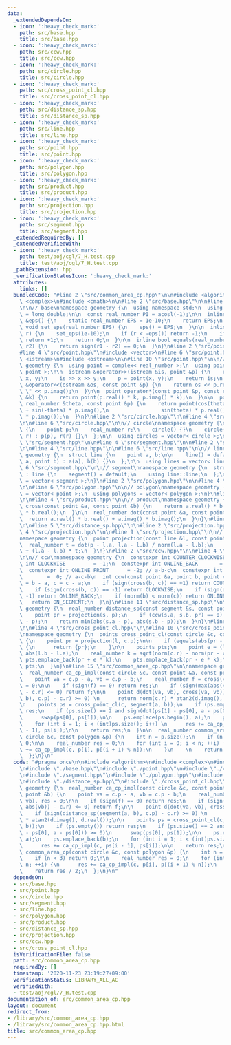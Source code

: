 ```yaml
---
data:
  _extendedDependsOn:
  - icon: ':heavy_check_mark:'
    path: src/base.hpp
    title: src/base.hpp
  - icon: ':heavy_check_mark:'
    path: src/ccw.hpp
    title: src/ccw.hpp
  - icon: ':heavy_check_mark:'
    path: src/circle.hpp
    title: src/circle.hpp
  - icon: ':heavy_check_mark:'
    path: src/cross_point_cl.hpp
    title: src/cross_point_cl.hpp
  - icon: ':heavy_check_mark:'
    path: src/distance_sp.hpp
    title: src/distance_sp.hpp
  - icon: ':heavy_check_mark:'
    path: src/line.hpp
    title: src/line.hpp
  - icon: ':heavy_check_mark:'
    path: src/point.hpp
    title: src/point.hpp
  - icon: ':heavy_check_mark:'
    path: src/polygon.hpp
    title: src/polygon.hpp
  - icon: ':heavy_check_mark:'
    path: src/product.hpp
    title: src/product.hpp
  - icon: ':heavy_check_mark:'
    path: src/projection.hpp
    title: src/projection.hpp
  - icon: ':heavy_check_mark:'
    path: src/segment.hpp
    title: src/segment.hpp
  _extendedRequiredBy: []
  _extendedVerifiedWith:
  - icon: ':heavy_check_mark:'
    path: test/aoj/cgl/7_H.test.cpp
    title: test/aoj/cgl/7_H.test.cpp
  _pathExtension: hpp
  _verificationStatusIcon: ':heavy_check_mark:'
  attributes:
    links: []
  bundledCode: "#line 2 \"src/common_area_cp.hpp\"\n\n#include <algorithm>\n#include\
    \ <complex>\n#include <cmath>\n\n#line 2 \"src/base.hpp\"\n\n#line 4 \"src/base.hpp\"\
    \n\n// base\nnamespace geometry {\n  using namespace std;\n  using real_number\
    \ = long double;\n\n  const real_number PI = acosl(-1);\n\n  inline static real_number\
    \ &eps() {\n    static real_number EPS = 1e-10;\n    return EPS;\n  }\n\n  static\
    \ void set_eps(real_number EPS) {\n    eps() = EPS;\n  }\n\n  inline int sign(real_number\
    \ r) {\n    set_eps(1e-10);\n    if (r < -eps()) return -1;\n    if (r > +eps())\
    \ return +1;\n    return 0;\n  }\n\n  inline bool equals(real_number r1, real_number\
    \ r2) {\n    return sign(r1 - r2) == 0;\n  }\n}\n#line 2 \"src/point.hpp\"\n\n\
    #line 4 \"src/point.hpp\"\n#include <vector>\n#line 6 \"src/point.hpp\"\n#include\
    \ <istream>\n#include <ostream>\n\n#line 10 \"src/point.hpp\"\n\n// point\nnamespace\
    \ geometry {\n  using point = complex< real_number >;\n  using points = vector<\
    \ point >;\n\n  istream &operator>>(istream &is, point &p) {\n    real_number\
    \ x, y;\n    is >> x >> y;\n    p = point(x, y);\n    return is;\n  }\n\n  ostream\
    \ &operator<<(ostream &os, const point &p) {\n    return os << p.real() << \"\
    \ \" << p.imag();\n  }\n\n  point operator*(const point &p, const real_number\
    \ &k) {\n    return point(p.real() * k, p.imag() * k);\n  }\n\n  point rotate(const\
    \ real_number &theta, const point &p) {\n    return point(cos(theta) * p.real()\
    \ + sin(-theta) * p.imag(),\n                 sin(theta) * p.real() + cos(-theta)\
    \ * p.imag());\n  }\n}\n#line 2 \"src/circle.hpp\"\n\n#line 4 \"src/circle.hpp\"\
    \n\n#line 6 \"src/circle.hpp\"\n\n// circle\nnamespace geometry {\n  struct circle\
    \ {\n    point p;\n    real_number r;\n    circle() {}\n    circle(point p, real_number\
    \ r) : p(p), r(r) {}\n  };\n\n  using circles = vector< circle >;\n}\n#line 2\
    \ \"src/segment.hpp\"\n\n#line 4 \"src/segment.hpp\"\n\n#line 2 \"src/line.hpp\"\
    \n\n#line 4 \"src/line.hpp\"\n\n#line 6 \"src/line.hpp\"\n\n// line \nnamespace\
    \ geometry {\n  struct line {\n    point a, b;\n\n    line() = default;\n    line(point\
    \ a, point b) : a(a), b(b) {}\n  };\n\n  using lines = vector< line >;\n}\n#line\
    \ 6 \"src/segment.hpp\"\n\n// segment\nnamespace geometry {\n  struct segment\
    \ : line {\n    segment() = default;\n    using line::line;\n  };\n\n  using segments\
    \ = vector< segment >;\n}\n#line 2 \"src/polygon.hpp\"\n\n#line 4 \"src/polygon.hpp\"\
    \n\n#line 6 \"src/polygon.hpp\"\n\n// polygon\nnamespace geometry {\n  using polygon\
    \ = vector< point >;\n  using polygons = vector< polygon >;\n}\n#line 2 \"src/product.hpp\"\
    \n\n#line 4 \"src/product.hpp\"\n\n// product\nnamespace geometry {\n  real_number\
    \ cross(const point &a, const point &b) {\n    return a.real() * b.imag() - a.imag()\
    \ * b.real();\n  }\n\n  real_number dot(const point &a, const point &b) {\n  \
    \  return a.real() * b.real() + a.imag() * b.imag();\n  }\n}\n#line 2 \"src/distance_sp.hpp\"\
    \n\n#line 5 \"src/distance_sp.hpp\"\n\n#line 2 \"src/projection.hpp\"\n\n#line\
    \ 4 \"src/projection.hpp\"\n\n#line 9 \"src/projection.hpp\"\n\n// projection\n\
    namespace geometry {\n  point projection(const line &l, const point &p) {\n  \
    \  real_number t = dot(p - l.a, l.a - l.b) / norm(l.a - l.b);\n    return l.a\
    \ + (l.a - l.b) * t;\n  }\n}\n#line 2 \"src/ccw.hpp\"\n\n#line 4 \"src/ccw.hpp\"\
    \n\n// ccw\nnamespace geometry {\n  constexpr int COUNTER_CLOCKWISE = +1;\n  constexpr\
    \ int CLOCKWISE         = -1;\n  constexpr int ONLINE_BACK       = +2; // c-a-b\n\
    \  constexpr int ONLINE_FRONT      = -2; // a-b-c\n  constexpr int ON_SEGMENT\
    \        =  0; // a-c-b\n  int ccw(const point &a, point b, point c) {\n    b\
    \ = b - a, c = c - a;\n    if (sign(cross(b, c)) == +1) return COUNTER_CLOCKWISE;\n\
    \    if (sign(cross(b, c)) == -1) return CLOCKWISE;\n    if (sign(dot(b, c)) ==\
    \ -1) return ONLINE_BACK;\n    if (norm(b) < norm(c)) return ONLINE_FRONT;\n \
    \   return ON_SEGMENT;\n  }\n}\n#line 11 \"src/distance_sp.hpp\"\n\nnamespace\
    \ geometry {\n  real_number distance_sp(const segment &s, const point &p) {\n\
    \    point pr = projection(s, p);\n    if (ccw(s.a, s.b, pr) == 0) return abs(pr\
    \ - p);\n    return min(abs(s.a - p), abs(s.b - p));\n  }\n}\n#line 2 \"src/cross_point_cl.hpp\"\
    \n\n#line 4 \"src/cross_point_cl.hpp\"\n\n#line 10 \"src/cross_point_cl.hpp\"\n\
    \nnamespace geometry {\n  points cross_point_cl(const circle &c, const line &l)\
    \ {\n    point pr = projection(l, c.p);\n\n    if (equals(abs(pr - c.p), c.r))\
    \ {\n      return {pr};\n    }\n\n    points pts;\n    point e = (l.b - l.a) /\
    \ abs(l.b - l.a);\n    real_number k = sqrt(norm(c.r) - norm(pr - c.p));\n   \
    \ pts.emplace_back(pr + e * k);\n    pts.emplace_back(pr - e * k);\n    return\
    \ pts;\n  }\n}\n#line 15 \"src/common_area_cp.hpp\"\n\nnamespace geometry {\n\
    \  real_number ca_cp_impl(const circle &c, const point &a, const point &b) {\n\
    \    point va = c.p - a, vb = c.p - b;\n    real_number f = cross(va, vb), res\
    \ = 0;\n\n    if (sign(f) == 0) return res;\n    if (sign(max(abs(va), abs(vb))\
    \ - c.r) <= 0) return f;\n\n    point d(dot(va, vb), cross(va, vb));\n    if (sign(distance_sp(segment(a,\
    \ b), c.p) - c.r) >= 0) \n      return norm(c.r) * atan2(d.imag(), d.real());\n\
    \n    points ps = cross_point_cl(c, segment(a, b));\n    if (ps.empty()) return\
    \ res;\n    if (ps.size() == 2 and sign(dot(ps[1] - ps[0], a - ps[0])) >= 0)\n\
    \      swap(ps[0], ps[1]);\n\n    ps.emplace(ps.begin(), a);\n    ps.emplace_back(b);\n\
    \    for (int i = 1; i < (int)ps.size(); i++) \n      res += ca_cp_impl(c, ps[i\
    \ - 1], ps[i]);\n\n    return res;\n  }\n\n  real_number common_area_cp(const\
    \ circle &c, const polygon &p) {\n    int n = p.size();\n    if (n < 3) return\
    \ 0;\n\n    real_number res = 0;\n    for (int i = 0; i < n; ++i) {\n      res\
    \ += ca_cp_impl(c, p[i], p[(i + 1) % n]);\n    }\n    \n    return res / 2;\n\
    \  };\n}\n"
  code: "#pragma once\n\n#include <algorithm>\n#include <complex>\n#include <cmath>\n\
    \n#include \"./base.hpp\"\n#include \"./point.hpp\"\n#include \"./circle.hpp\"\
    \n#include \"./segment.hpp\"\n#include \"./polygon.hpp\"\n#include \"./product.hpp\"\
    \n#include \"./distance_sp.hpp\"\n#include \"./cross_point_cl.hpp\"\n\nnamespace\
    \ geometry {\n  real_number ca_cp_impl(const circle &c, const point &a, const\
    \ point &b) {\n    point va = c.p - a, vb = c.p - b;\n    real_number f = cross(va,\
    \ vb), res = 0;\n\n    if (sign(f) == 0) return res;\n    if (sign(max(abs(va),\
    \ abs(vb)) - c.r) <= 0) return f;\n\n    point d(dot(va, vb), cross(va, vb));\n\
    \    if (sign(distance_sp(segment(a, b), c.p) - c.r) >= 0) \n      return norm(c.r)\
    \ * atan2(d.imag(), d.real());\n\n    points ps = cross_point_cl(c, segment(a,\
    \ b));\n    if (ps.empty()) return res;\n    if (ps.size() == 2 and sign(dot(ps[1]\
    \ - ps[0], a - ps[0])) >= 0)\n      swap(ps[0], ps[1]);\n\n    ps.emplace(ps.begin(),\
    \ a);\n    ps.emplace_back(b);\n    for (int i = 1; i < (int)ps.size(); i++) \n\
    \      res += ca_cp_impl(c, ps[i - 1], ps[i]);\n\n    return res;\n  }\n\n  real_number\
    \ common_area_cp(const circle &c, const polygon &p) {\n    int n = p.size();\n\
    \    if (n < 3) return 0;\n\n    real_number res = 0;\n    for (int i = 0; i <\
    \ n; ++i) {\n      res += ca_cp_impl(c, p[i], p[(i + 1) % n]);\n    }\n    \n\
    \    return res / 2;\n  };\n}\n"
  dependsOn:
  - src/base.hpp
  - src/point.hpp
  - src/circle.hpp
  - src/segment.hpp
  - src/line.hpp
  - src/polygon.hpp
  - src/product.hpp
  - src/distance_sp.hpp
  - src/projection.hpp
  - src/ccw.hpp
  - src/cross_point_cl.hpp
  isVerificationFile: false
  path: src/common_area_cp.hpp
  requiredBy: []
  timestamp: '2020-11-23 23:19:27+09:00'
  verificationStatus: LIBRARY_ALL_AC
  verifiedWith:
  - test/aoj/cgl/7_H.test.cpp
documentation_of: src/common_area_cp.hpp
layout: document
redirect_from:
- /library/src/common_area_cp.hpp
- /library/src/common_area_cp.hpp.html
title: src/common_area_cp.hpp
---
```

